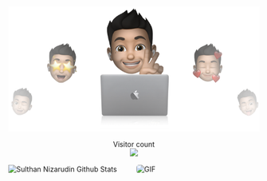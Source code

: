
<p align="center">
  <img src="https://raw.githubusercontent.com/SpooderManEXE/SpooderManEXE/main/cover-spooder.png" />
</p>



<p align="center"> 
  Visitor count<br>
  <img src="https://profile-counter.glitch.me/SpooderManEXE/count.svg" />
</p>



<p style="justify-contect: space-between;">

![Sulthan Nizarudin Github Stats](https://github-readme-stats.vercel.app/api?username=SpooderManEXE&show_icons=true_color=fff&icon_color=79ff97&text_color=9f9f9f&bg_color=151515)
<img style="border-radius: 5px; margin: 0 0 5px 35px;" alt="GIF" width="300px" height="195px" src="https://miro.medium.com/max/875/1*Urc28sbnORGOW5oyohQ06g.gif" />

</p>
